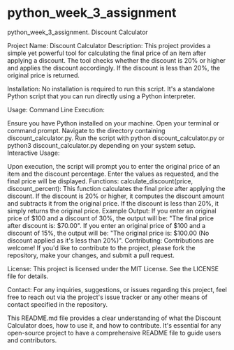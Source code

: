 # python_week_3_assignment
python_week_3_assignment. Discount Calculator

Project Name: Discount Calculator
Description:
This project provides a simple yet powerful tool for calculating the final price of an item after applying a discount. The tool checks whether the discount is 20% or higher and applies the discount accordingly. If the discount is less than 20%, the original price is returned.

Installation:
No installation is required to run this script. It's a standalone Python script that you can run directly using a Python interpreter.

Usage:
Command Line Execution:

Ensure you have Python installed on your machine.
Open your terminal or command prompt.
Navigate to the directory containing discount_calculator.py.
Run the script with python discount_calculator.py or python3 discount_calculator.py depending on your system setup.
Interactive Usage:

Upon execution, the script will prompt you to enter the original price of an item and the discount percentage.
Enter the values as requested, and the final price will be displayed.
Functions:
calculate_discount(price, discount_percent):
This function calculates the final price after applying the discount.
If the discount is 20% or higher, it computes the discount amount and subtracts it from the original price.
If the discount is less than 20%, it simply returns the original price.
Example Output:
If you enter an original price of $100 and a discount of 30%, the output will be: "The final price after discount is: $70.00".
If you enter an original price of $100 and a discount of 15%, the output will be: "The original price is: $100.00 (No discount applied as it's less than 20%)".
Contributing:
Contributions are welcome! If you'd like to contribute to the project, please fork the repository, make your changes, and submit a pull request.

License:
This project is licensed under the MIT License. See the LICENSE file for details.

Contact:
For any inquiries, suggestions, or issues regarding this project, feel free to reach out via the project's issue tracker or any other means of contact specified in the repository.

This README.md file provides a clear understanding of what the Discount Calculator does, how to use it, and how to contribute. It's essential for any open-source project to have a comprehensive README file to guide users and contributors.
